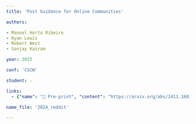 ```yaml
---
title: 'Post Guidance for Online Communities'

authors:

- Manoel Horta Ribeiro
- Ryan Lewis
- Robert West
- Sanjay Kairam

year: 2025

conf: 'CSCW'

student: ☆

links:
  - {"name": "📄 Pre-print", "content": "https://arxiv.org/abs/2411.16814"}

name_file: '2024_reddit'

---
```



